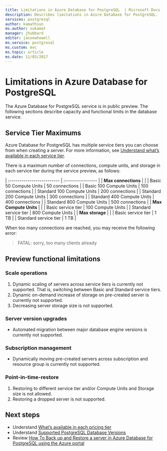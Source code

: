 ```yaml
---
title: Limitations in Azure Database for PostgreSQL  | Microsoft Docs
description: Describes limitations in Azure Database for PostgreSQL.
services: postgresql
author: kamathsun
ms.author: sukamat
manager: jhubbard
editor: jasonwhowell
ms.service: postgresql
ms.custom: mvc
ms.topic: article
ms.date: 11/03/2017
---
```

# Limitations in Azure Database for PostgreSQL
The Azure Database for PostgreSQL service is in public preview. The following sections describe capacity and functional limits in the database service.

## Service Tier Maximums
Azure Database for PostgreSQL has multiple service tiers you can choose from when creating a server. For more information, see [Understand what’s available in each service tier](concepts-service-tiers.md).  

There is a maximum number of connections, compute units, and storage in each service tier during the service preview, as follows: 

| :------------------------- | :---------------- |
| **Max connections**        |                   |
| Basic 50 Compute Units     | 50 connections    |
| Basic 100 Compute Units    | 100 connections   |
| Standard 100 Compute Units | 200 connections   |
| Standard 200 Compute Units | 300 connections   |
| Standard 400 Compute Units | 400 connections   |
| Standard 800 Compute Units | 500 connections   |
| **Max Compute Units**      |                   |
| Basic service tier         | 100 Compute Units |
| Standard service tier      | 800 Compute Units |
| **Max storage**            |                   |
| Basic service tier         | 1 TB              |
| Standard service tier      | 1 TB              |

When too many connections are reached, you may receive the following error:
> FATAL:  sorry, too many clients already

## Preview functional limitations
### Scale operations
1.	Dynamic scaling of servers across service tiers is currently not supported. That is, switching between Basic and Standard service tiers.
2.	Dynamic on-demand increase of storage on pre-created server is currently not supported.
3.	Decreasing server storage size is not supported.

### Server version upgrades
- Automated migration between major database engine versions is currently not supported.

### Subscription management
- Dynamically moving pre-created servers across subscription and resource group is currently not supported.

### Point-in-time-restore
1.	Restoring to different service tier and/or Compute Units and Storage size is not allowed.
2.	Restoring a dropped server is not supported.

## Next steps
- Understand [What’s available in each pricing tier](concepts-service-tiers.md)
- Understand [Supported PostgreSQL Database Versions](concepts-supported-versions.md)
- Review [How To Back up and Restore a server in Azure Database for PostgreSQL using the Azure portal](howto-restore-server-portal.md)
